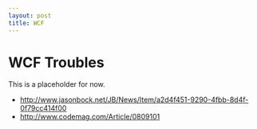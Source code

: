 ```yaml
---
layout: post
title: WCF
---
```


# WCF Troubles
This is a placeholder for now.

- http://www.jasonbock.net/JB/News/Item/a2d4f451-9290-4fbb-8d4f-0f79cc414f00
- http://www.codemag.com/Article/0809101
